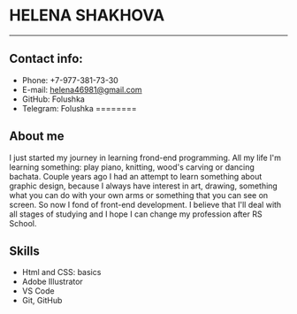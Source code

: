 # **HELENA SHAKHOVA**
********
## Contact info:
* Phone: +7-977-381-73-30
* E-mail: helena46981@gmail.com
* GitHub: Folushka
* Telegram: Folushka
========
## About me
I just started my journey in learning frond-end programming. All my life I'm learning something: play piano, knitting, wood's carving or dancing bachata. Couple years ago I had an attempt to learn something about graphic design, because I always have interest in art, drawing, something what you can do with your own arms or something that you can see on screen. So now I fond of front-end development. I believe that I'll deal with all stages of studying and I hope I can change my profession after RS School.
## Skills
- Html and CSS: basics
- Adobe Illustrator
- VS Code
- Git, GitHub

